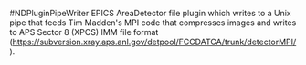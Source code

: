 #NDPluginPipeWriter
EPICS AreaDetector file plugin which writes to a Unix pipe that feeds Tim 
Madden's MPI code that compresses images and writes to APS Sector 8 (XPCS) 
IMM file format 
(https://subversion.xray.aps.anl.gov/detpool/FCCDATCA/trunk/detectorMPI/).
